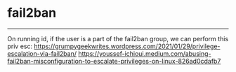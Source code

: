 # fail2ban
------
On running id, if the user is a part of the fail2ban group, we can perform this priv esc:
https://grumpygeekwrites.wordpress.com/2021/01/29/privilege-escalation-via-fail2ban/
https://youssef-ichioui.medium.com/abusing-fail2ban-misconfiguration-to-escalate-privileges-on-linux-826ad0cdafb7